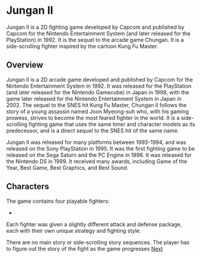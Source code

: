 # Jungan II

Jungan II is a 2D fighting game developed by Capcom and published by Capcom for the Nintendo Entertainment System (and later released for the PlayStation) in 1992. It is the sequel to the arcade game Chungan. It is a side-scrolling fighter inspired by the cartoon Kung Fu Master.

## Overview

Jungan II is a 2D arcade game developed and published by Capcom for the Nintendo Entertainment System in 1992. It was released for the PlayStation (and later released for the Nintendo Gamecube) in Japan in 1998, with the game later released for the Nintendo Entertainment System in Japan in 2002. The sequel to the SNES hit Kung Fu Master, Chungan II follows the story of a young assassin named Joon Myeong-suh who, with his gaming prowess, strives to become the most feared fighter in the world. It is a side-scrolling fighting game that uses the same timer and character models as its predecessor, and is a direct sequel to the SNES hit of the same name.

Jungan II was released for many platforms between 1993-1994, and was released on the Sony PlayStation in 1995. It was the first fighting game to be released on the Sega Saturn and the PC Engine in 1996. It was released for the Nintendo DS in 1999. It received many awards, including Game of the Year, Best Game, Best Graphics, and Best Sound.

## Characters

The game contains four playable fighters:

*                                                                          
                                                               

Each fighter was given a slightly different attack and defense package, each with their own unique strategy and fighting style.

There are no main story or side-scrolling story sequences. The player has to figure out the story of the fight as the game progresses
[Next](169.md)